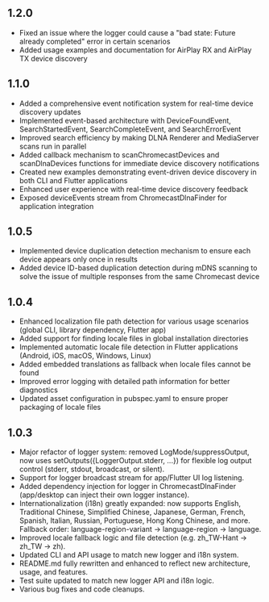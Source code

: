 ## 1.2.0

- Fixed an issue where the logger could cause a "bad state: Future already completed" error in certain scenarios
- Added usage examples and documentation for AirPlay RX and AirPlay TX device discovery

## 1.1.0

- Added a comprehensive event notification system for real-time device discovery updates
- Implemented event-based architecture with DeviceFoundEvent, SearchStartedEvent, SearchCompleteEvent, and SearchErrorEvent
- Improved search efficiency by making DLNA Renderer and MediaServer scans run in parallel
- Added callback mechanism to scanChromecastDevices and scanDlnaDevices functions for immediate device discovery notifications
- Created new examples demonstrating event-driven device discovery in both CLI and Flutter applications
- Enhanced user experience with real-time device discovery feedback
- Exposed deviceEvents stream from ChromecastDlnaFinder for application integration

## 1.0.5

- Implemented device duplication detection mechanism to ensure each device appears only once in results
- Added device ID-based duplication detection during mDNS scanning to solve the issue of multiple responses from the same Chromecast device


## 1.0.4

- Enhanced localization file path detection for various usage scenarios (global CLI, library dependency, Flutter app)
- Added support for finding locale files in global installation directories
- Implemented automatic locale file detection in Flutter applications (Android, iOS, macOS, Windows, Linux)
- Added embedded translations as fallback when locale files cannot be found
- Improved error logging with detailed path information for better diagnostics
- Updated asset configuration in pubspec.yaml to ensure proper packaging of locale files

## 1.0.3

- Major refactor of logger system: removed LogMode/suppressOutput, now uses setOutputs({LoggerOutput.stderr, ...}) for flexible log output control (stderr, stdout, broadcast, or silent).
- Support for logger broadcast stream for app/Flutter UI log listening.
- Added dependency injection for logger in ChromecastDlnaFinder (app/desktop can inject their own logger instance).
- Internationalization (i18n) greatly expanded: now supports English, Traditional Chinese, Simplified Chinese, Japanese, German, French, Spanish, Italian, Russian, Portuguese, Hong Kong Chinese, and more. Fallback order: language-region-variant → language-region → language.
- Improved locale fallback logic and file detection (e.g. zh_TW-Hant → zh_TW → zh).
- Updated CLI and API usage to match new logger and i18n system.
- README.md fully rewritten and enhanced to reflect new architecture, usage, and features.
- Test suite updated to match new logger API and i18n logic.
- Various bug fixes and code cleanups.

